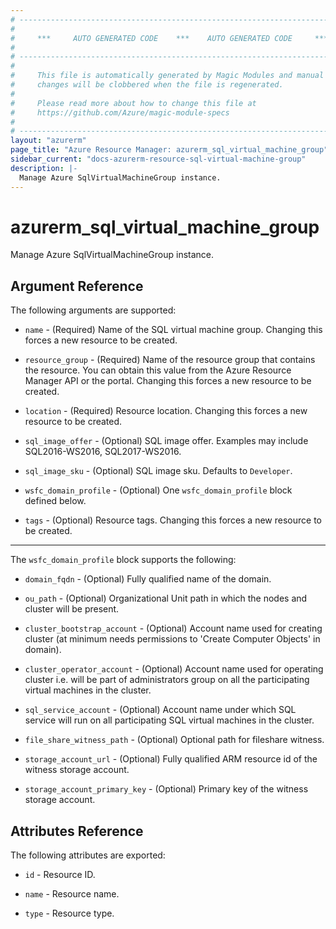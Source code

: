 ```yaml
---
# ----------------------------------------------------------------------------
#
#     ***     AUTO GENERATED CODE    ***    AUTO GENERATED CODE     ***
#
# ----------------------------------------------------------------------------
#
#     This file is automatically generated by Magic Modules and manual
#     changes will be clobbered when the file is regenerated.
#
#     Please read more about how to change this file at
#     https://github.com/Azure/magic-module-specs
#
# ----------------------------------------------------------------------------
layout: "azurerm"
page_title: "Azure Resource Manager: azurerm_sql_virtual_machine_group"
sidebar_current: "docs-azurerm-resource-sql-virtual-machine-group"
description: |-
  Manage Azure SqlVirtualMachineGroup instance.
---
```


# azurerm_sql_virtual_machine_group

Manage Azure SqlVirtualMachineGroup instance.


## Argument Reference

The following arguments are supported:

* `name` - (Required) Name of the SQL virtual machine group. Changing this forces a new resource to be created.

* `resource_group` - (Required) Name of the resource group that contains the resource. You can obtain this value from the Azure Resource Manager API or the portal. Changing this forces a new resource to be created.

* `location` - (Required) Resource location. Changing this forces a new resource to be created.

* `sql_image_offer` - (Optional) SQL image offer. Examples may include SQL2016-WS2016, SQL2017-WS2016.

* `sql_image_sku` - (Optional) SQL image sku. Defaults to `Developer`.

* `wsfc_domain_profile` - (Optional) One `wsfc_domain_profile` block defined below.

* `tags` - (Optional) Resource tags. Changing this forces a new resource to be created.

---

The `wsfc_domain_profile` block supports the following:

* `domain_fqdn` - (Optional) Fully qualified name of the domain.

* `ou_path` - (Optional) Organizational Unit path in which the nodes and cluster will be present.

* `cluster_bootstrap_account` - (Optional) Account name used for creating cluster (at minimum needs permissions to 'Create Computer Objects' in domain).

* `cluster_operator_account` - (Optional) Account name used for operating cluster i.e. will be part of administrators group on all the participating virtual machines in the cluster.

* `sql_service_account` - (Optional) Account name under which SQL service will run on all participating SQL virtual machines in the cluster.

* `file_share_witness_path` - (Optional) Optional path for fileshare witness.

* `storage_account_url` - (Optional) Fully qualified ARM resource id of the witness storage account.

* `storage_account_primary_key` - (Optional) Primary key of the witness storage account.

## Attributes Reference

The following attributes are exported:

* `id` - Resource ID.

* `name` - Resource name.

* `type` - Resource type.
